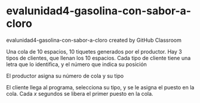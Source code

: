 # evalunidad4-gasolina-con-sabor-a-cloro
evalunidad4-gasolina-con-sabor-a-cloro created by GitHub Classroom

Una cola de 10 espacios, 10 tiquetes generados por el productor.
Hay 3 tipos de clientes, que llenan los 10 espacios.
Cada tipo de cliente tiene una letra que lo identifica, y el número que indica su posición

El productor asigna su número de cola y su tipo

El cliente llega al programa, selecciona su tipo, y se le asigna el puesto en la cola. Cada *x* segundos se libera el primer puesto en la cola.
